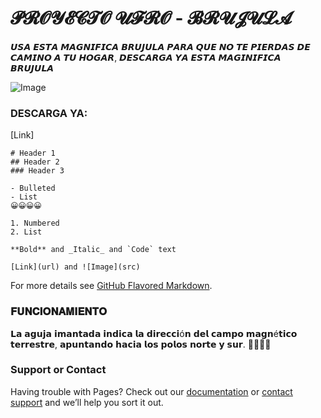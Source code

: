 # 𝓟𝓡𝓞𝓨𝓔𝓒𝓣𝓞 𝓤𝓕𝓡𝓞 - 𝓑𝓡𝓤𝓙𝓤𝓛𝓐

𝙐𝙎𝘼 𝙀𝙎𝙏𝘼 𝙈𝘼𝙂𝙉𝙄𝙁𝙄𝘾𝘼 𝘽𝙍𝙐𝙅𝙐𝙇𝘼 𝙋𝘼𝙍𝘼 𝙌𝙐𝙀 𝙉𝙊 𝙏𝙀 𝙋𝙄𝙀𝙍𝘿𝘼𝙎 𝘿𝙀 𝘾𝘼𝙈𝙄𝙉𝙊 𝘼 𝙏𝙐 𝙃𝙊𝙂𝘼𝙍, 𝘿𝙀𝙎𝘾𝘼𝙍𝙂𝘼 𝙔𝘼 𝙀𝙎𝙏𝘼 𝙈𝘼𝙂𝙄𝙉𝙄𝙁𝙄𝘾𝘼 𝘽𝙍𝙐𝙅𝙐𝙇𝘼


![Image](https://github.com/nikomaufro/pag-web/blob/main/BRUJUL%C3%91A.jpg?raw=true)

### DESCARGA YA:

[Link] 



```
# Header 1
## Header 2
### Header 3

- Bulleted
- List
😀😀😀😀

1. Numbered
2. List

**Bold** and _Italic_ and `Code` text

[Link](url) and ![Image](src)
```

For more details see [GitHub Flavored Markdown](https://guides.github.com/features/mastering-markdown/).

### 𝐅𝐔𝐍𝐂𝐈𝐎𝐍𝐀𝐌𝐈𝐄𝐍𝐓𝐎
𝗟𝗮 𝗮𝗴𝘂𝗷𝗮 𝗶𝗺𝗮𝗻𝘁𝗮𝗱𝗮 𝗶𝗻𝗱𝗶𝗰𝗮 𝗹𝗮 𝗱𝗶𝗿𝗲𝗰𝗰𝗶ó𝗻 𝗱𝗲𝗹 𝗰𝗮𝗺𝗽𝗼 𝗺𝗮𝗴𝗻é𝘁𝗶𝗰𝗼 𝘁𝗲𝗿𝗿𝗲𝘀𝘁𝗿𝗲, 𝗮𝗽𝘂𝗻𝘁𝗮𝗻𝗱𝗼 𝗵𝗮𝗰𝗶𝗮 𝗹𝗼𝘀 𝗽𝗼𝗹𝗼𝘀 𝗻𝗼𝗿𝘁𝗲 𝘆 𝘀𝘂𝗿. 🧭🧭🧭🧭

### Support or Contact

Having trouble with Pages? Check out our [documentation](https://docs.github.com/categories/github-pages-basics/) or [contact support](https://support.github.com/contact) and we’ll help you sort it out.
